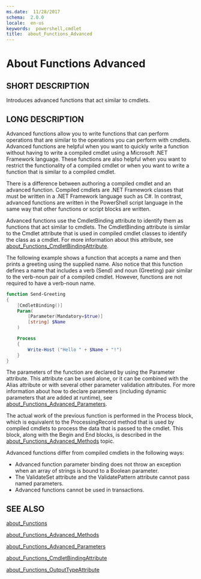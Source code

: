 ```yaml
---
ms.date:  11/28/2017
schema:  2.0.0
locale:  en-us
keywords:  powershell,cmdlet
title:  about_Functions_Advanced
---
```

# About Functions Advanced

## SHORT DESCRIPTION
Introduces advanced functions that act similar to cmdlets.

## LONG DESCRIPTION

Advanced functions allow you to write functions that can perform operations
that are similar to the operations you can perform with cmdlets. Advanced
functions are helpful when you want to quickly write a function without having
to write a compiled cmdlet using a Microsoft .NET Framework language. These
functions are also helpful when you want to restrict the functionality of a
compiled cmdlet or when you want to write a function that is similar to a
compiled cmdlet.

There is a difference between authoring a compiled cmdlet and an advanced
function. Compiled cmdlets are .NET Framework classes that must be written in a
.NET Framework language such as C#. In contrast, advanced functions are written
in the PowerShell script language in the same way that other functions or
script blocks are written.

Advanced functions use the CmdletBinding attribute to identify them as
functions that act similar to cmdlets. The CmdletBinding attribute is similar
to the Cmdlet attribute that is used in compiled cmdlet classes to identify the
class as a cmdlet. For more information about this attribute, see
[about_Functions_CmdletBindingAttribute](about_Functions_CmdletBindingAttribute.md).

The following example shows a function that accepts a name and then prints a
greeting using the supplied name. Also notice that this function defines a name
that includes a verb (Send) and noun (Greeting) pair similar to the verb-noun
pair of a compiled cmdlet. However, functions are not required to have a
verb-noun name.

```powershell
function Send-Greeting
{
    [CmdletBinding()]
    Param(
        [Parameter(Mandatory=$true)]
        [string] $Name
    )

    Process
    {
        Write-Host ("Hello " + $Name + "!")
    }
}
```

The parameters of the function are declared by using the Parameter attribute.
This attribute can be used alone, or it can be combined with the Alias
attribute or with several other parameter validation attributes. For more
information about how to declare parameters (including dynamic parameters that
are added at runtime), see [about_Functions_Advanced_Parameters](about_Functions_Advanced_Parameters.md).

The actual work of the previous function is performed in the Process block,
which is equivalent to the ProcessingRecord method that is used by compiled
cmdlets to process the data that is passed to the cmdlet. This block, along
with the Begin and End blocks, is described in the [about_Functions_Advanced_Methods](about_Functions_Advanced_Methods.md)
topic.

Advanced functions differ from compiled cmdlets in the following ways:

- Advanced function parameter binding does not throw an exception when an array
  of strings is bound to a Boolean parameter.
- The ValidateSet attribute and the ValidatePattern attribute cannot pass named
  parameters.
- Advanced functions cannot be used in transactions.

## SEE ALSO

[about_Functions](about_Functions.md)

[about_Functions_Advanced_Methods](about_Functions_Advanced_Methods.md)

[about_Functions_Advanced_Parameters](about_Functions_Advanced_Parameters.md)

[about_Functions_CmdletBindingAttribute](about_Functions_CmdletBindingAttribute.md)

[about_Functions_OutputTypeAttribute](about_Functions_OutputTypeAttribute.md)
